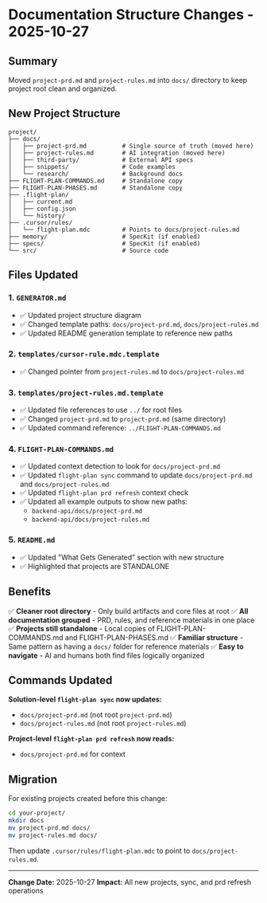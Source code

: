 # Documentation Structure Changes - 2025-10-27

## Summary

Moved `project-prd.md` and `project-rules.md` into `docs/` directory to keep project root clean and organized.

## New Project Structure

```
project/
├── docs/
│   ├── project-prd.md          # Single source of truth (moved here)
│   ├── project-rules.md        # AI integration (moved here)
│   ├── third-party/            # External API specs
│   ├── snippets/               # Code examples
│   └── research/               # Background docs
├── FLIGHT-PLAN-COMMANDS.md     # Standalone copy
├── FLIGHT-PLAN-PHASES.md       # Standalone copy
├── .flight-plan/
│   ├── current.md
│   ├── config.json
│   └── history/
├── .cursor/rules/
│   └── flight-plan.mdc         # Points to docs/project-rules.md
├── memory/                     # SpecKit (if enabled)
├── specs/                      # SpecKit (if enabled)
└── src/                        # Source code
```

## Files Updated

### 1. `GENERATOR.md`
- ✅ Updated project structure diagram
- ✅ Changed template paths: `docs/project-prd.md`, `docs/project-rules.md`
- ✅ Updated README generation template to reference new paths

### 2. `templates/cursor-rule.mdc.template`
- ✅ Changed pointer from `project-rules.md` to `docs/project-rules.md`

### 3. `templates/project-rules.md.template`
- ✅ Updated file references to use `../` for root files
- ✅ Changed `project-prd.md` to `project-prd.md` (same directory)
- ✅ Updated command reference: `../FLIGHT-PLAN-COMMANDS.md`

### 4. `FLIGHT-PLAN-COMMANDS.md`
- ✅ Updated context detection to look for `docs/project-prd.md`
- ✅ Updated `flight-plan sync` command to update `docs/project-prd.md` and `docs/project-rules.md`
- ✅ Updated `flight-plan prd refresh` context check
- ✅ Updated all example outputs to show new paths:
  - `backend-api/docs/project-prd.md`
  - `backend-api/docs/project-rules.md`

### 5. `README.md`
- ✅ Updated "What Gets Generated" section with new structure
- ✅ Highlighted that projects are STANDALONE

## Benefits

✅ **Cleaner root directory** - Only build artifacts and core files at root
✅ **All documentation grouped** - PRD, rules, and reference materials in one place
✅ **Projects still standalone** - Local copies of FLIGHT-PLAN-COMMANDS.md and FLIGHT-PLAN-PHASES.md
✅ **Familiar structure** - Same pattern as having a `docs/` folder for reference materials
✅ **Easy to navigate** - AI and humans both find files logically organized

## Commands Updated

**Solution-level `flight-plan sync` now updates:**
- `docs/project-prd.md` (not root `project-prd.md`)
- `docs/project-rules.md` (not root `project-rules.md`)

**Project-level `flight-plan prd refresh` now reads:**
- `docs/project-prd.md` for context

## Migration

For existing projects created before this change:
```bash
cd your-project/
mkdir docs
mv project-prd.md docs/
mv project-rules.md docs/
```

Then update `.cursor/rules/flight-plan.mdc` to point to `docs/project-rules.md`.

---

**Change Date:** 2025-10-27
**Impact:** All new projects, sync, and prd refresh operations

